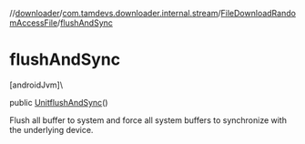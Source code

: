 //[downloader](../../../index.md)/[com.tamdevs.downloader.internal.stream](../index.md)/[FileDownloadRandomAccessFile](index.md)/[flushAndSync](flush-and-sync.md)

# flushAndSync

[androidJvm]\

public [Unit](https://kotlinlang.org/api/latest/jvm/stdlib/kotlin/-unit/index.html)[flushAndSync](flush-and-sync.md)()

Flush all buffer to system and force all system buffers to synchronize with the underlying device.
